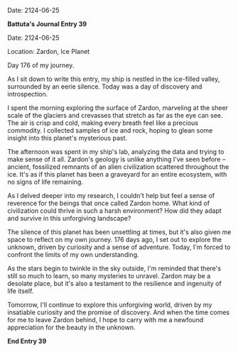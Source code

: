 Date: 2124-06-25

**Battuta's Journal Entry 39**

Date: 2124-06-25

Location: Zardon, Ice Planet

Day 176 of my journey.

As I sit down to write this entry, my ship is nestled in the ice-filled valley, surrounded by an eerie silence. Today was a day of discovery and introspection.

I spent the morning exploring the surface of Zardon, marveling at the sheer scale of the glaciers and crevasses that stretch as far as the eye can see. The air is crisp and cold, making every breath feel like a precious commodity. I collected samples of ice and rock, hoping to glean some insight into this planet's mysterious past.

The afternoon was spent in my ship's lab, analyzing the data and trying to make sense of it all. Zardon's geology is unlike anything I've seen before – ancient, fossilized remnants of an alien civilization scattered throughout the ice. It's as if this planet has been a graveyard for an entire ecosystem, with no signs of life remaining.

As I delved deeper into my research, I couldn't help but feel a sense of reverence for the beings that once called Zardon home. What kind of civilization could thrive in such a harsh environment? How did they adapt and survive in this unforgiving landscape?

The silence of this planet has been unsettling at times, but it's also given me space to reflect on my own journey. 176 days ago, I set out to explore the unknown, driven by curiosity and a sense of adventure. Today, I'm forced to confront the limits of my own understanding.

As the stars begin to twinkle in the sky outside, I'm reminded that there's still so much to learn, so many mysteries to unravel. Zardon may be a desolate place, but it's also a testament to the resilience and ingenuity of life itself.

Tomorrow, I'll continue to explore this unforgiving world, driven by my insatiable curiosity and the promise of discovery. And when the time comes for me to leave Zardon behind, I hope to carry with me a newfound appreciation for the beauty in the unknown.

**End Entry 39**